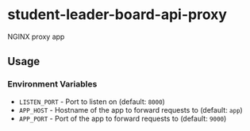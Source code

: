 # student-leader-board-api-proxy

NGINX proxy app

## Usage

### Environment Variables

 - `LISTEN_PORT` - Port to listen on (default: `8000`)
 - `APP_HOST` - Hostname of the app to forward requests to (default: `app`)
 - `APP_PORT` - Port of the app to forward requests to (default: `9000`)
